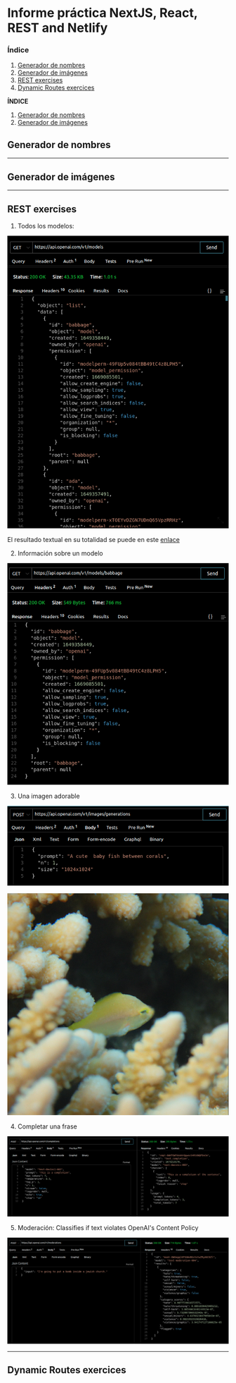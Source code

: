 # Informe práctica NextJS, React, REST and Netlify

<!-- TABLE OF CONTENTS -->
  <h3>Índice</h3>
  <ol>
    <li><a href="#Generador de nombres">Generador de nombres</a></li>
    <li><a href="#Generadordeimágenes">Generador de imágenes</a></li>
    <li><a href="#REST_exercises">REST exercises</a></li>
    <li><a href="#Dynamic Routes exercices">Dynamic Routes exercices</a></li>
  </ol>
  
  **ÍNDICE**
  1. [Generador de nombres](#id1)
  2. [Generador de imágenes](#id2)
  

## Generador de nombres<a name="id1"></a>

***
## Generador de imágenes<a name="id2"></a>

***
## REST exercises

1. Todos los modelos:

![img](./docs/images/all_models.png)

El resultado textual en su totalidad se puede en este [enlace](./docs/src/all_models.txt)

2. Información sobre un modelo

![img](./docs/images/one_model.png)

3. Una imagen adorable

![img](./docs/images/cute_img_texto.png)

![img](./docs/images/cute_img.png)

4. Completar una frase

![img](./docs/images/completion.png)

5. Moderación: Classifies if text violates OpenAI's Content Policy

![img](./docs/images/moderation.png)

***
## Dynamic Routes exercices
